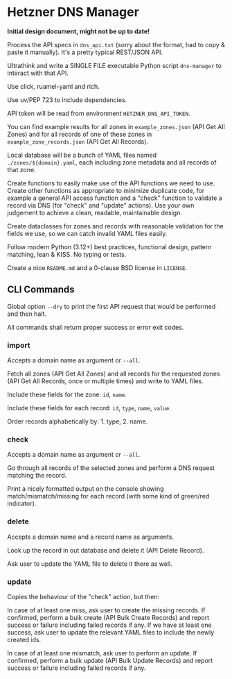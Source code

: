 # Hetzner DNS Manager

**Initial design document, might not be up to date!**

Process the API specs in `dns_api.txt` (sorry about the format, had to copy & paste it manually). It's a pretty typical REST/JSON API.

Ultrathink and write a SINGLE FILE executable Python script `dns-manager` to interact with that API.

Use click, ruamel-yaml and rich.

Use uv/PEP 723 to include dependencies.

API token will be read from environment `HETZNER_DNS_API_TOKEN`.

You can find example results for all zones in `example_zones.json` (API Get All Zones) and for all records of one of these zones in `example_zone_records.json` (API Get All Records).

Local database will be a bunch of YAML files named `./zones/${domain}.yaml`, each including zone metadata and all records of that zone.

Create functions to easily make use of the API functions we need to use. Create other functions as appropriate to minimize duplicate code, for example a general API access function and a "check" function to validate a record via DNS (for "check" and "update" actions). Use your own judgement to achieve a clean, readable, maintainable design.

Create dataclasses for zones and records with reasonable validation for the fields we use, so we can catch invalid YAML files easily.

Follow modern Python (3.12+) best practices, functional design, pattern matching, lean & KISS. No typing or tests.

Create a nice `README.md` and a 0-clause BSD license in `LICENSE`.

## CLI Commands

Global option `--dry` to print the first API request that would be performed and then halt.

All commands shall return proper success or error exit codes.

### import

Accepts a domain name as argument or `--all`.

Fetch all zones (API Get All Zones) and all records for the requested zones (API Get All Records, once or multiple times) and write to YAML files.

Include these fields for the zone: `id`, `name`.

Include these fields for each record: `id`, `type`, `name`, `value`.

Order records alphabetically by: 1. type, 2. name.

### check

Accepts a domain name as argument or `--all`.

Go through all records of the selected zones and perform a DNS request matching the record.

Print a nicely formatted output on the console showing match/mismatch/missing for each record (with some kind of green/red indicator).

### delete

Accepts a domain name and a record name as arguments.

Look up the record in out database and delete it (API Delete Record).

Ask user to update the YAML file to delete it there as well.

### update

Copies the behaviour of the "check" action, but then:

In case of at least one miss, ask user to create the missing records. If confirmed, perform a bulk create (API Bulk Create Records) and report success or failure including failed records if any. If we have at least one success, ask user to update the relevant YAML files to include the newly created ids.

In case of at least one mismatch, ask user to perform an update. If confirmed, perform a bulk update (API Bulk Update Records) and report success or failure including failed records if any.
